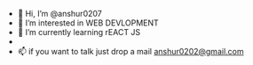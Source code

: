 - 👋 Hi, I’m @anshur0207
- 👀 I’m interested in WEB DEVLOPMENT
- 🌱 I’m currently learning rEACT JS
- 
- 📫 if you want to talk just drop a mail anshur0202@gmail.com

<!---
anshur0207/anshur0207 is a ✨ special ✨ repository because its `README.md` (this file) appears on your GitHub profile.
You can click the Preview link to take a look at your changes.
--->
